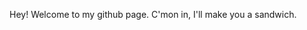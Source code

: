 Hey! Welcome to my github page. C'mon in, I'll make you a sandwich.

<!---
andyjsammons/andyjsammons is a ✨ special ✨ repository because its `README.md` (this file) appears on your GitHub profile.
You can click the Preview link to take a look at your changes.
--->
